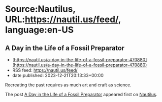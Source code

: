 # Source:Nautilus, URL:https://nautil.us/feed/, language:en-US

## A Day in the Life of a Fossil Preparator
 - [https://nautil.us/a-day-in-the-life-of-a-fossil-preparator-470880](https://nautil.us/a-day-in-the-life-of-a-fossil-preparator-470880)
 - RSS feed: https://nautil.us/feed/
 - date published: 2023-12-21T20:13:33+00:00

<p>Recreating the past requires as much art and craft as science.</p>
<p>The post <a href="https://nautil.us/a-day-in-the-life-of-a-fossil-preparator-470880/">A Day in the Life of a Fossil Preparator</a> appeared first on <a href="https://nautil.us">Nautilus</a>.</p>

